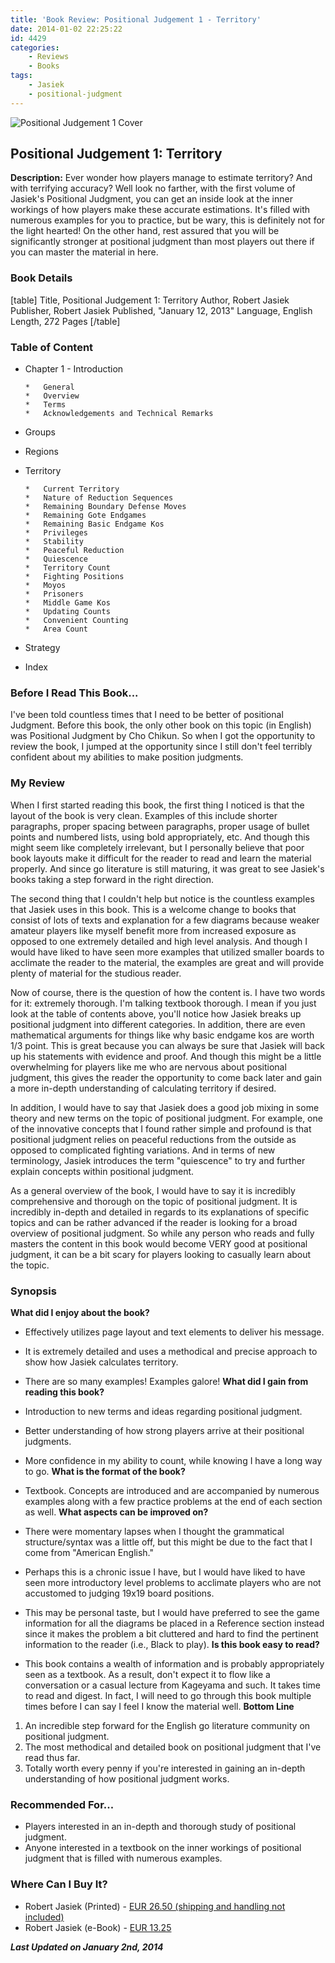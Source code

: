 ```yaml
---
title: 'Book Review: Positional Judgement 1 - Territory'
date: 2014-01-02 22:25:22
id: 4429
categories:
	- Reviews
	- Books
tags:
	- Jasiek
	- positional-judgment
---
```


![Positional Judgement 1 Cover](/images/2014/01/PositionalJudgement_1_Cover_small.png)

## Positional Judgement 1: Territory

**Description:** Ever wonder how players manage to estimate territory? And with terrifying accuracy? Well look no farther, with the first volume of Jasiek's Positional Judgment, you can get an inside look at the inner workings of how players make these accurate estimations. It's filled with numerous examples for you to practice, but be wary, this is definitely not for the light hearted! On the other hand, rest assured that you will be significantly stronger at positional judgment than most players out there if you can master the material in here.

<!--more-->

### Book Details

[table]
Title, Positional Judgement 1: Territory
Author, Robert Jasiek
Publisher, Robert Jasiek
Published, "January 12, 2013"
Language, English
Length, 272 Pages
[/table]



### Table of Content

*   Chapter 1 - Introduction

		*   General
		*   Overview
		*   Terms
		*   Acknowledgements and Technical Remarks

*   Groups
*   Regions
*   Territory

		*   Current Territory
		*   Nature of Reduction Sequences
		*   Remaining Boundary Defense Moves
		*   Remaining Gote Endgames
		*   Remaining Basic Endgame Kos
		*   Privileges
		*   Stability
		*   Peaceful Reduction
		*   Quiescence
		*   Territory Count
		*   Fighting Positions
		*   Moyos
		*   Prisoners
		*   Middle Game Kos
		*   Updating Counts
		*   Convenient Counting
		*   Area Count

*   Strategy
*   Index


### Before I Read This Book...

I've been told countless times that I need to be better of positional Judgment. Before this book, the only other book on this topic (in English) was Positional Judgment by Cho Chikun. So when I got the opportunity to review the book, I jumped at the opportunity since I still don't feel terribly confident about my abilities to make position judgments.



### My Review

When I first started reading this book, the first thing I noticed is that the layout of the book is very clean. Examples of this include shorter paragraphs, proper spacing between paragraphs, proper usage of bullet points and numbered lists, using bold appropriately, etc. And though this might seem like completely irrelevant, but I personally believe that poor book layouts make it difficult for the reader to read and learn the material properly. And since go literature is still maturing, it was great to see Jasiek's books taking a step forward in the right direction.

The second thing that I couldn't help but notice is the countless examples that Jasiek uses in this book. This is a welcome change to books that consist of lots of texts and explanation for a few diagrams because weaker amateur players like myself benefit more from increased exposure as opposed to one extremely detailed and high level analysis. And though I would have liked to have seen more examples that utilized smaller boards to acclimate the reader to the material, the examples are great and will provide plenty of material for the studious reader.

Now of course, there is the question of how the content is. I have two words for it: extremely thorough. I'm talking textbook thorough. I mean if you just look at the table of contents above, you'll notice how Jasiek breaks up positional judgment into different categories. In addition, there are even mathematical arguments for things like why basic endgame kos are worth 1/3 point. This is great because you can always be sure that Jasiek will back up his statements with evidence and proof. And though this might be a little overwhelming for players like me who are nervous about positional judgment, this gives the reader the opportunity to come back later and gain a more in-depth understanding of calculating territory if desired.

In addition, I would have to say that Jasiek does a good job mixing in some theory and new terms on the topic of positional judgment. For example, one of the innovative concepts that I found rather simple and profound is that positional judgment relies on peaceful reductions from the outside as opposed to complicated fighting variations. And in terms of new terminology, Jasiek introduces the term "quiescence" to try and further explain concepts within positional judgment.

As a general overview of the book, I would have to say it is incredibly comprehensive and thorough on the topic of positional judgment. It is incredibly in-depth and detailed in regards to its explanations of specific topics and can be rather advanced if the reader is looking for a broad overview of positional judgment. So while any person who reads and fully masters the content in this book would become VERY good at positional judgment, it can be a bit scary for players looking to casually learn about the topic.



### Synopsis

**What did I enjoy about the book?**

*   Effectively utilizes page layout and text elements to deliver his message.
*   It is extremely detailed and uses a methodical and precise approach to show how Jasiek calculates territory.
*   There are so many examples! Examples galore!
**What did I gain from reading this book?**

*   Introduction to new terms and ideas regarding positional judgment.
*   Better understanding of how strong players arrive at their positional judgments.
*   More confidence in my ability to count, while knowing I have a long way to go.
**What is the format of the book?**

*   Textbook. Concepts are introduced and are accompanied by numerous examples along with a few practice problems at the end of each section as well.
**What aspects can be improved on?**

*   There were momentary lapses when I thought the grammatical structure/syntax was a little off, but this might be due to the fact that I come from "American English."
*   Perhaps this is a chronic issue I have, but I would have liked to have seen more introductory level problems to acclimate players who are not accustomed to judging 19x19 board positions.
*   This may be personal taste, but I would have preferred to see the game information for all the diagrams be placed in a Reference section instead since it makes the problem a bit cluttered and hard to find the pertinent information to the reader (i.e., Black to play).
**Is this book easy to read?**

*   This book contains a wealth of information and is probably appropriately seen as a textbook. As a result, don't expect it to flow like a conversation or a casual lecture from Kageyama and such. It takes time to read and digest. In fact, I will need to go through this book multiple times before I can say I feel I know the material well.
**Bottom Line**

1.  An incredible step forward for the English go literature community on positional judgment.
2.  The most methodical and detailed book on positional judgment that I've read thus far.
3.  Totally worth every penny if you're interested in gaining an in-depth understanding of how positional judgment works.


### Recommended For...

*   Players interested in an in-depth and thorough study of positional judgment.
*   Anyone interested in a textbook on the inner workings of positional judgment that is filled with numerous examples.


### Where Can I Buy It?

*   Robert Jasiek (Printed) - [EUR 26.50 (shipping and handling not included)](http://home.snafu.de/jasiek/PositionalJudgement.html)
*   Robert Jasiek (e-Book) - [EUR 13.25](http://home.snafu.de/jasiek/PositionalJudgement.html)


_**Last Updated on January 2nd, 2014**_
